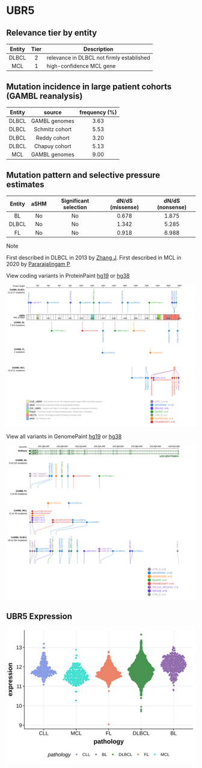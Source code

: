 # UBR5

## Relevance tier by entity

|Entity|Tier|Description                              |
|:------:|:----:|-----------------------------------------|
|DLBCL |2   |relevance in DLBCL not firmly established|
|MCL   |1   |high-confidence MCL gene                 |

## Mutation incidence in large patient cohorts (GAMBL reanalysis)

|Entity|source        |frequency (%)|
|:------:|:--------------:|:-------------:|
|DLBCL |GAMBL genomes |3.63         |
|DLBCL |Schmitz cohort|5.53         |
|DLBCL |Reddy cohort  |3.20         |
|DLBCL |Chapuy cohort |5.13         |
|MCL   |GAMBL genomes |9.00         |

## Mutation pattern and selective pressure estimates

|Entity|aSHM|Significant selection|dN/dS (missense)|dN/dS (nonsense)|
|:------:|:----:|:---------------------:|:----------------:|:----------------:|
|BL    |No  |No                   |0.678           |1.875           |
|DLBCL |No  |No                   |1.342           |5.285           |
|FL    |No  |No                   |0.918           |6.988           |


> [!NOTE]
> First described in DLBCL in 2013 by [Zhang J](https://pubmed.ncbi.nlm.nih.gov/23292937). First described in MCL in 2020 by [Pararajalingam P](https://pubmed.ncbi.nlm.nih.gov/32160292)


View coding variants in ProteinPaint [hg19](https://morinlab.github.io/LLMPP/GAMBL/UBR5_protein.html)  or [hg38](https://morinlab.github.io/LLMPP/GAMBL/UBR5_protein_hg38.html)

![image](images/proteinpaint/UBR5_NM_015902.svg)

View all variants in GenomePaint [hg19](https://morinlab.github.io/LLMPP/GAMBL/UBR5.html)  or [hg38](https://morinlab.github.io/LLMPP/GAMBL/UBR5_hg38.html)

![image](images/proteinpaint/UBR5.svg)
## UBR5 Expression
![image](images/gene_expression/UBR5_by_pathology.svg)
